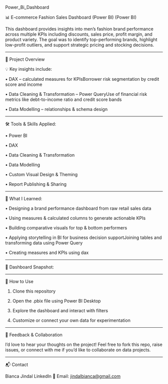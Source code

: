 Power_Bi_Dashboard

📊  E-commerce Fashion Sales Dashboard (Power BI) (Power BI)

This dashboard provides insights into men’s fashion brand performance across multiple KPIs including discounts, sales price, profit margin, and product variety. The goal was to identify top-performing brands, highlight low-profit outliers, and support strategic pricing and stocking decisions.
________________________________________
📁 Project Overview

💡 Key insights include:

•	DAX – calculated measures for KPIsBorrower risk segmentation by credit score and income

•	Data Cleaning & Transformation – Power QueryUse of financial risk metrics like debt-to-income ratio and credit score bands

•	Data Modelling – relationships & schema design
 ________________________________________
🛠️ Tools & Skills Applied:

•	Power BI

•	DAX

•	Data Cleaning & Transformation

•	Data Modelling

•	Custom Visual Design & Theming

•	Report Publishing & Sharing
________________________________________
🧠 What I Learned:

•	Designing a brand performance dashboard from raw retail sales data

•	Using measures & calculated columns to generate actionable KPIs

•	Building comparative visuals for top & bottom performers

•	Applying storytelling in BI for business decision supportJoining tables and transforming data using Power Query

•	Creating measures and KPIs using dax
________________________________________
📸 Dashboard Snapshot:
 
 



________________________________________
🚀 How to Use

1.	Clone this repository

2.	Open the .pbix file using Power BI Desktop

3.	Explore the dashboard and interact with filters

4.	Customize or connect your own data for experimentation
________________________________________
🤝 Feedback & Collaboration

I’d love to hear your thoughts on the project!
Feel free to fork this repo, raise issues, or connect with me if you’d like to collaborate on data projects.
________________________________________
📬 Contact

Bianca Jindal
LinkedIn
📧 Email: jindalbianca@gmail.com


